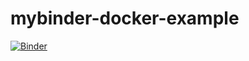 # mybinder-docker-example
[![Binder](https://mybinder.org/badge_logo.svg)](https://mybinder.org/v2/gh/elben10/mybinder-docker-example/master?filepath=lab)
